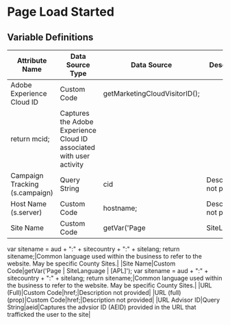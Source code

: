 # Page Load Started

### 

## Variable Definitions

| Attribute Name|Data Source Type|Data Source|Description|
| --- | --- | --- | --- |
|Adobe Experience Cloud ID|Custom Code|getMarketingCloudVisitorID();
return mcid;|Captures the Adobe Experience Cloud ID associated with user activity|
|Campaign Tracking (s.campaign)|Query String|cid|Description not provided|
|Host Name (s.server)|Custom Code|hostname;|Description not provided|
|Site Name|Custom Code|getVar('Page | SiteLanguage | [APL]');
var sitename = aud + ":" + sitecountry + ":" + sitelang;
return sitename;|Common language used within the business to refer to the website. May be specific County Sites.|
|Site Name|Custom Code|getVar('Page | SiteLanguage | [APL]');
var sitename = aud + ":" + sitecountry + ":" + sitelang;
return sitename;|Common language used within the business to refer to the website. May be specific County Sites.|
|URL (Full)|Custom Code|href;|Description not provided|
|URL (full) (prop)|Custom Code|href;|Description not provided|
|URL Advisor ID|Query String|aeid|Captures the advsior ID \(AEID\) provided in the URL that trafficked the user to the site|



